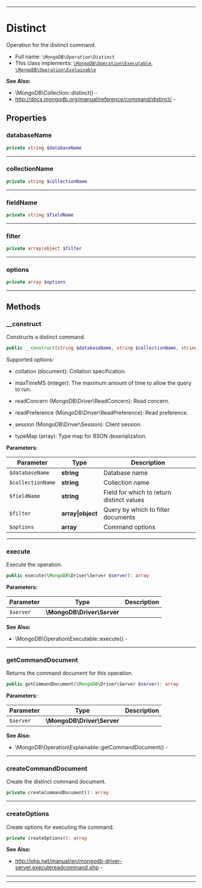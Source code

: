 ***

# Distinct

Operation for the distinct command.

* Full name: `\MongoDB\Operation\Distinct`
* This class implements:
  [`\MongoDB\Operation\Executable`](./Executable.md), [`\MongoDB\Operation\Explainable`](./Explainable.md)

**See Also:**

* \MongoDB\Collection::distinct() -
* http://docs.mongodb.org/manual/reference/command/distinct/ -

## Properties

### databaseName

```php
private string $databaseName
```

***

### collectionName

```php
private string $collectionName
```

***

### fieldName

```php
private string $fieldName
```

***

### filter

```php
private array|object $filter
```

***

### options

```php
private array $options
```

***

## Methods

### __construct

Constructs a distinct command.

```php
public __construct(string $databaseName, string $collectionName, string $fieldName, array|object $filter = [], array $options = []): mixed
```

Supported options:

* collation (document): Collation specification.

* maxTimeMS (integer): The maximum amount of time to allow the query to run.

* readConcern (MongoDB\Driver\ReadConcern): Read concern.

* readPreference (MongoDB\Driver\ReadPreference): Read preference.

* session (MongoDB\Driver\Session): Client session.

* typeMap (array): Type map for BSON deserialization.

**Parameters:**

| Parameter | Type | Description |
|-----------|------|-------------|
| `$databaseName` | **string** | Database name |
| `$collectionName` | **string** | Collection name |
| `$fieldName` | **string** | Field for which to return distinct values |
| `$filter` | **array&#124;object** | Query by which to filter documents |
| `$options` | **array** | Command options |

***

### execute

Execute the operation.

```php
public execute(\MongoDB\Driver\Server $server): array
```

**Parameters:**

| Parameter | Type | Description |
|-----------|------|-------------|
| `$server` | **\MongoDB\Driver\Server** |  |

**See Also:**

* \MongoDB\Operation\Executable::execute() -

***

### getCommandDocument

Returns the command document for this operation.

```php
public getCommandDocument(\MongoDB\Driver\Server $server): array
```

**Parameters:**

| Parameter | Type | Description |
|-----------|------|-------------|
| `$server` | **\MongoDB\Driver\Server** |  |

**See Also:**

* \MongoDB\Operation\Explainable::getCommandDocument() -

***

### createCommandDocument

Create the distinct command document.

```php
private createCommandDocument(): array
```

***

### createOptions

Create options for executing the command.

```php
private createOptions(): array
```

**See Also:**

* http://php.net/manual/en/mongodb-driver-server.executereadcommand.php -

***


***

